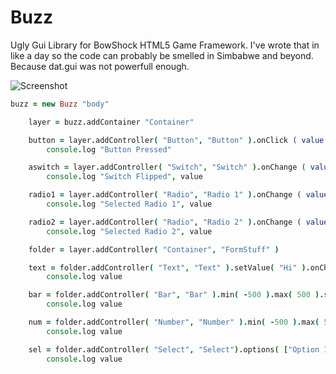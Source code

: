 # Buzz
Ugly Gui Library for BowShock HTML5 Game Framework. I've wrote that in like a day so the code can probably be smelled in Simbabwe and beyond. Because dat.gui was not powerfull enough.

![Screenshot](https://raw.github.com/Furizaa/Buzz/master/screen.png)

```coffeescript
buzz = new Buzz "body"

    layer = buzz.addContainer "Container"

    button = layer.addController( "Button", "Button" ).onClick ( value ) ->
        console.log "Button Pressed"

    aswitch = layer.addController( "Switch", "Switch" ).onChange ( value ) ->
        console.log "Switch Flipped", value

    radio1 = layer.addController( "Radio", "Radio 1" ).onChange ( value ) ->
        console.log "Selected Radio 1", value

    radio2 = layer.addController( "Radio", "Radio 2" ).onChange ( value ) ->
        console.log "Selected Radio 2", value

    folder = layer.addController( "Container", "FormStuff" )

    text = folder.addController( "Text", "Text" ).setValue( "Hi" ).onChange ( value ) ->
        console.log value

    bar = folder.addController( "Bar", "Bar" ).min( -500 ).max( 500 ).setValue(250).onChange ( value ) ->
        console.log value

    num = folder.addController( "Number", "Number" ).min( -500 ).max( 500 ).setValue(250).onChange ( value ) ->
        console.log value

    sel = folder.addController( "Select", "Select").options( ["Option 1", "Option 2"] ).onChange ( value ) ->
        console.log value
```